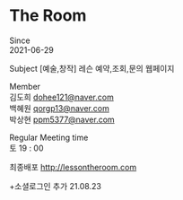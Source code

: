 # The Room

Since   
2021-06-29   

Subject 
[예술,창작] 레슨 예약,조회,문의 웹페이지
   
Member   
김도희 dohee121@naver.com   
백혜원 qorgp13@naver.com   
박상현 ppm5377@naver.com   
   
Regular Meeting time   
토 19 : 00


최종배포
http://lessontheroom.com


+소셜로그인 추가 21.08.23
